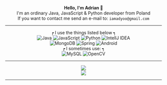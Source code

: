 <div align="center">
  <strong>Hello, I'm Adrian 👋</strong><br>
  I'm an ordinary Java, JavaScript & Python developer from Poland<br>
  If you want to contact me send an e-mail to: <code>iamadyoo@gmail.com</code>
  <hr>
  ┍ I use the things listed below ┑<br>
   <img alt="Java" src="https://img.shields.io/badge/-Java-6ea5ff?style=flat-square&logo=Java&logoColor=white" />
   <img alt="JavaScript" src="https://img.shields.io/badge/-JavaScript-fce353?style=flat-square&logo=JavaScript&logoColor=white" />
   <img alt="Python" src="https://img.shields.io/badge/-Python-6262a4?style=flat-square&logo=Python&logoColor=white" />
   <img alt="IntellJ IDEA" src="https://img.shields.io/badge/-IntelliJ IDEA-c133f5?style=flat-square&logo=IntelliJ-IDEA&logoColor=white" /><br>
   <img alt="MongoDB" src="https://img.shields.io/badge/-MongoDB-13aa52?style=flat-square&logo=mongodb&logoColor=white" />
   <img alt="Spring" src="https://img.shields.io/badge/-Spring-32bf45?style=flat-square&logo=spring&logoColor=white" />
   <img alt="Android" src="https://img.shields.io/badge/-Android-32e34a?style=flat-square&logo=android&logoColor=white" /><br>
  ┍ I sometimes use: ┑<br>
    <img alt="MySQL" src="https://img.shields.io/badge/-MySQL-ebb13d?style=flat-square&logo=mysql&logoColor=white" />
    <img alt="OpenCV" src="https://img.shields.io/badge/-OpenCV-3333ab?style=flat-square&logo=opencv&logoColor=white" /><br>
  <hr>
  <img src="https://github-readme-stats.vercel.app/api?username=iadyo&show_icons=true&hide_border=true&theme=material-palenight&count_private=true"><br>
  <img src="https://github-readme-stats.vercel.app/api/top-langs/?username=iadyo&hide_border=true&theme=material-palenight">
  <hr>
</div>
